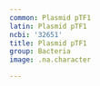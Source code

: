 ```yaml
---
common: Plasmid pTF1
latin: Plasmid pTF1
ncbi: '32651'
title: Plasmid pTF1
group: Bacteria
image: .na.character

---
```

